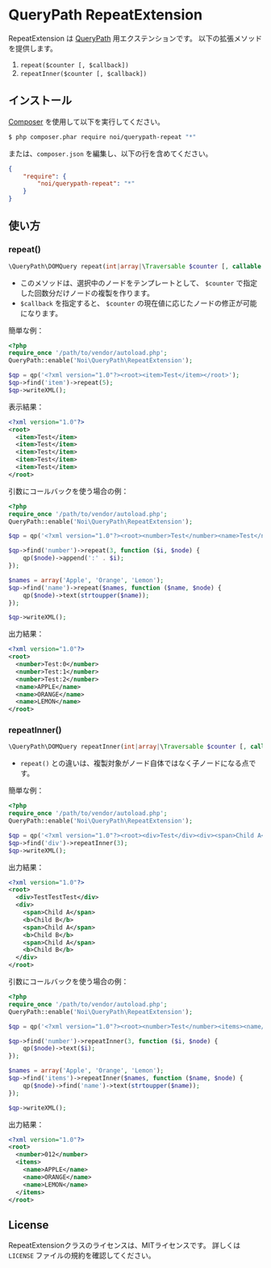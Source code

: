# QueryPath RepeatExtension

RepeatExtension は [QueryPath](http://querypath.org/) 用エクステンションです。
以下の拡張メソッドを提供します。

1. `repeat($counter [, $callback])`
2. `repeatInner($counter [, $callback])`


## インストール

[Composer](http://getcomposer.org/) を使用して以下を実行してください。

```sh
$ php composer.phar require noi/querypath-repeat "*"
```

または、`composer.json` を編集し、以下の行を含めてください。

```json
{
    "require": {
        "noi/querypath-repeat": "*"
    }
}
```


## 使い方

### repeat()

```php
\QueryPath\DOMQuery repeat(int|array|\Traversable $counter [, callable $callback ])
```

* このメソッドは、選択中のノードをテンプレートとして、
  `$counter` で指定した回数分だけノードの複製を作ります。
* `$callback` を指定すると、
  `$counter` の現在値に応じたノードの修正が可能になります。

簡単な例：

```php
<?php
require_once '/path/to/vendor/autoload.php';
QueryPath::enable('Noi\QueryPath\RepeatExtension');

$qp = qp('<?xml version="1.0"?><root><item>Test</item></root>');
$qp->find('item')->repeat(5);
$qp->writeXML();
```

表示結果：

```xml
<?xml version="1.0"?>
<root>
  <item>Test</item>
  <item>Test</item>
  <item>Test</item>
  <item>Test</item>
  <item>Test</item>
</root>
```

引数にコールバックを使う場合の例：

```php
<?php
require_once '/path/to/vendor/autoload.php';
QueryPath::enable('Noi\QueryPath\RepeatExtension');

$qp = qp('<?xml version="1.0"?><root><number>Test</number><name>Test</name></root>');

$qp->find('number')->repeat(3, function ($i, $node) {
    qp($node)->append(':' . $i);
});

$names = array('Apple', 'Orange', 'Lemon');
$qp->find('name')->repeat($names, function ($name, $node) {
    qp($node)->text(strtoupper($name));
});

$qp->writeXML();
```

出力結果：

```xml
<?xml version="1.0"?>
<root>
  <number>Test:0</number>
  <number>Test:1</number>
  <number>Test:2</number>
  <name>APPLE</name>
  <name>ORANGE</name>
  <name>LEMON</name>
</root>
```


### repeatInner()

```php
\QueryPath\DOMQuery repeatInner(int|array|\Traversable $counter [, callable $callback ])
```

* `repeat()` との違いは、複製対象がノード自体ではなく子ノードになる点です。

簡単な例：

```php
<?php
require_once '/path/to/vendor/autoload.php';
QueryPath::enable('Noi\QueryPath\RepeatExtension');

$qp = qp('<?xml version="1.0"?><root><div>Test</div><div><span>Child A</span><b>Child B</b></div></root>');
$qp->find('div')->repeatInner(3);
$qp->writeXML();
```

出力結果：

```xml
<?xml version="1.0"?>
<root>
  <div>TestTestTest</div>
  <div>
    <span>Child A</span>
    <b>Child B</b>
    <span>Child A</span>
    <b>Child B</b>
    <span>Child A</span>
    <b>Child B</b>
  </div>
</root>
```

引数にコールバックを使う場合の例：

```php
<?php
require_once '/path/to/vendor/autoload.php';
QueryPath::enable('Noi\QueryPath\RepeatExtension');

$qp = qp('<?xml version="1.0"?><root><number>Test</number><items><name/></items></root>');

$qp->find('number')->repeatInner(3, function ($i, $node) {
    qp($node)->text($i);
});

$names = array('Apple', 'Orange', 'Lemon');
$qp->find('items')->repeatInner($names, function ($name, $node) {
    qp($node)->find('name')->text(strtoupper($name));
});

$qp->writeXML();
```

出力結果：

```xml
<?xml version="1.0"?>
<root>
  <number>012</number>
  <items>
    <name>APPLE</name>
    <name>ORANGE</name>
    <name>LEMON</name>
  </items>
</root>
```


## License

RepeatExtensionクラスのライセンスは、MITライセンスです。
詳しくは `LICENSE` ファイルの規約を確認してください。
